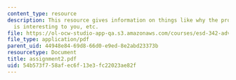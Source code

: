 ```yaml
---
content_type: resource
description: This resource gives information on things like why the proposed system
  is interesting to you, etc.
file: https://ol-ocw-studio-app-qa.s3.amazonaws.com/courses/esd-342-advanced-system-architecture-spring-2006/54b573f758afec6f13e3fc22023ae82f_assignment2.pdf
file_type: application/pdf
parent_uid: 44948e84-69d8-66d0-e9ed-8e2abd23373b
resourcetype: Document
title: assignment2.pdf
uid: 54b573f7-58af-ec6f-13e3-fc22023ae82f
---
```

